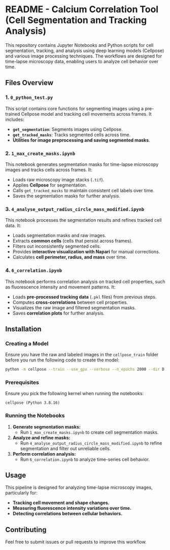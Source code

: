 # README - Calcium Correlation Tool (Cell Segmentation and Tracking Analysis)

This repository contains Jupyter Notebooks and Python scripts for cell segmentation, tracking, and analysis using deep learning models (Cellpose) and various image processing techniques. The workflows are designed for time-lapse microscopy data, enabling users to analyze cell behavior over time.

## Files Overview

### 1. `0_python_test.py`
This script contains core functions for segmenting images using a pre-trained Cellpose model and tracking cell movements across frames. It includes:
- **`get_segmentation`**: Segments images using Cellpose.
- **`get_tracked_masks`**: Tracks segmented cells across time.
- **Utilities for image preprocessing and saving segmented masks**.

### 2. `1_max_create_masks.ipynb`
This notebook generates segmentation masks for time-lapse microscopy images and tracks cells across frames. It:
- Loads raw microscopy image stacks (`.tif`).
- Applies **Cellpose** for segmentation.
- Calls `get_tracked_masks` to maintain consistent cell labels over time.
- Saves the segmentation masks for further analysis.

### 3. `4_analyse_output_radius_circle_mass_modified.ipynb`
This notebook processes the segmentation results and refines tracked cell data. It:
- Loads segmentation masks and raw images.
- Extracts **common cells** (cells that persist across frames).
- Filters out inconsistently segmented cells.
- Provides **interactive visualization with Napari** for manual corrections.
- Calculates **cell perimeter, radius, and mass** over time.

### 4. `6_correlation.ipynb`
This notebook performs correlation analysis on tracked cell properties, such as fluorescence intensity and movement patterns. It:
- Loads **pre-processed tracking data** (`.pkl` files) from previous steps.
- Computes **cross-correlations** between cell properties.
- Visualizes the raw image and filtered segmentation masks.
- Saves **correlation plots** for further analysis.

## Installation

### Creating a Model
Ensure you have the raw and labeled images in the `cellpose_train` folder before you run the following code to create the model:
```bash
python -m cellpose --train --use_gpu --verbose --n_epochs 2000 --dir D:\Bestun\training_images_for_cellpose\cellpose_train\ --img_filter _ --mask_filter _label --pretrained_model None
```

### Prerequisites
Ensure you pick the following kernel when running the notebooks:

`cellpose (Python 3.8.16)`

### Running the Notebooks
1. **Generate segmentation masks:**
   - Run `1_max_create_masks.ipynb` to create cell segmentation masks.
2. **Analyze and refine masks:**
   - Run `4_analyse_output_radius_circle_mass_modified.ipynb` to refine segmentation and filter out unreliable cells.
3. **Perform correlation analysis:**
   - Run `6_correlation.ipynb` to analyze time-series cell behavior.

## Usage
This pipeline is designed for analyzing time-lapse microscopy images, particularly for:
- **Tracking cell movement and shape changes.**
- **Measuring fluorescence intensity variations over time.**
- **Detecting correlations between cellular behaviors.**

## Contributing
Feel free to submit issues or pull requests to improve this workflow.
